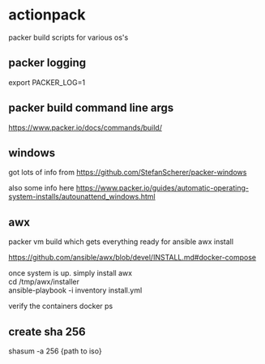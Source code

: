 # actionpack
packer build scripts for various os's

## packer logging
export PACKER_LOG=1

## packer build command line args
https://www.packer.io/docs/commands/build/

## windows
got lots of info from https://github.com/StefanScherer/packer-windows

also some info here https://www.packer.io/guides/automatic-operating-system-installs/autounattend_windows.html


## awx
packer vm build which gets everything ready for ansible awx install

https://github.com/ansible/awx/blob/devel/INSTALL.md#docker-compose

once system is up. simply install awx  
cd /tmp/awx/installer  
ansible-playbook -i inventory install.yml  

verify the containers
docker ps

## create sha 256
shasum -a 256 {path to iso}
